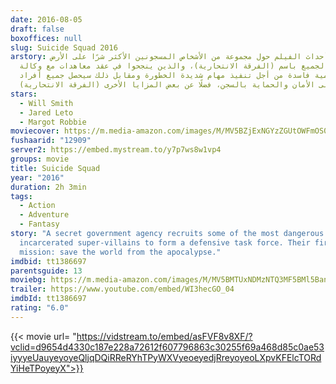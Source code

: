 ```yaml
---
date: 2016-08-05
draft: false
boxoffices: null
slug: Suicide Squad 2016
arstory: تدور أحداث الفيلم حول مجموعة من الأشخاص المسجونين الأكثر شرًا على الأرض
  ويعرفهم الجميع باسم (الفرقة الانتحارية)، والذين ينجحوا في عقد معاهدات مع وكالة
  حكومية فاسدة من أجل تنفيذ مهام شديدة الخطورة ومقابل ذلك سيحصل جميع أفراد
  (الفرقة الانتحارية) على الأمان والحماية بالسجن، فضلًا عن بعض المزايا الأخرى.
stars:
  - Will Smith
  - Jared Leto
  - Margot Robbie
moviecover: https://m.media-amazon.com/images/M/MV5BZjExNGYzZGUtOWFmOS00MDcyLWI4NmEtYzgxNjdlYTM3YzkxL2ltYWdlL2ltYWdlXkEyXkFqcGdeQXVyNzA4OTcwMzM@._V1_FMjpg_UX564_.jpg
fushaarid: "12909"
server2: https://embed.mystream.to/y7p7ws8w1vp4
groups: movie
title: Suicide Squad
year: "2016"
duration: 2h 3min
tags:
  - Action
  - Adventure
  - Fantasy
story: "A secret government agency recruits some of the most dangerous
  incarcerated super-villains to form a defensive task force. Their first
  mission: save the world from the apocalypse."
imdbid: tt1386697
parentsguide: 13
moviebg: https://m.media-amazon.com/images/M/MV5BMTUxNDMzNTQ3MF5BMl5BanBnXkFtZTgwOTUxNzA0OTE@._V1_SY1000_CR0,0,1471,1000_AL_.jpg
trailer: https://www.youtube.com/embed/WI3hecGO_04
imdbId: tt1386697
rating: "6.0"
---
```


{{< movie url= "https://vidstream.to/embed/asFVF8v8XF/?vclid=d9654d4330c187e228a72612f607796863c30255f69a468d85c0ae53iyyyeUauyeyoyeQljqDQiRReRYhTPyWXVyeoeyedjRreyoyeoLXpvKFElcTORdYiHeTPoyeyX">}}

